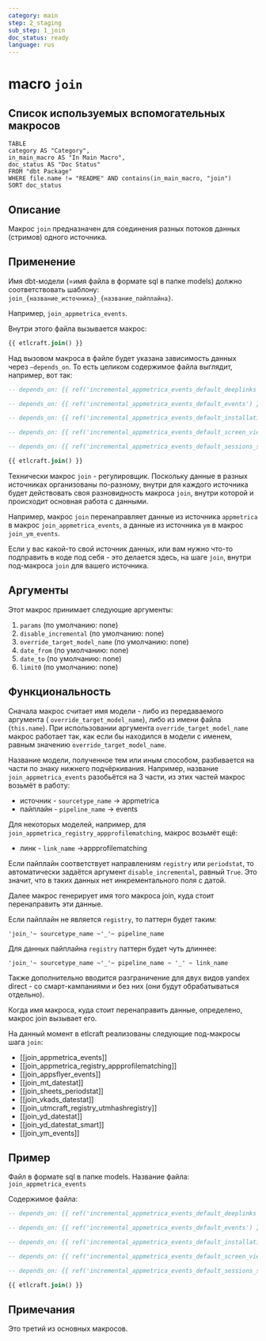 ```yaml
---
category: main
step: 2_staging
sub_step: 1_join
doc_status: ready
language: rus
---
```

# macro `join`

## Список используемых вспомогательных макросов

```dataview
TABLE 
category AS "Category", 
in_main_macro AS "In Main Macro",
doc_status AS "Doc Status"
FROM "dbt Package"
WHERE file.name != "README" AND contains(in_main_macro, "join")
SORT doc_status
```

## Описание

Макрос `join` предназначен для соединения разных потоков  данных (стримов) одного источника.

## Применение

Имя dbt-модели (=имя файла в формате sql в папке models) должно соответствовать шаблону:
`join_{название_источника}_{название_пайплайна}`.

Например, `join_appmetrica_events`.

Внутри этого файла вызывается макрос:

```sql
{{ etlcraft.join() }}
```
Над вызовом макроса в файле будет указана зависимость данных через `—depends_on`. То есть целиком содержимое файла выглядит, например, вот так:
```sql
-- depends_on: {{ ref('incremental_appmetrica_events_default_deeplinks') }}

-- depends_on: {{ ref('incremental_appmetrica_events_default_events') }}

-- depends_on: {{ ref('incremental_appmetrica_events_default_installations') }}

-- depends_on: {{ ref('incremental_appmetrica_events_default_screen_view') }}

-- depends_on: {{ ref('incremental_appmetrica_events_default_sessions_starts') }}

{{ etlcraft.join() }}
```
Технически макрос `join` - регулировщик. Поскольку данные в разных источниках организованы по-разному, внутри для каждого источника будет действовать своя разновидность макроса `join`, внутри которой и происходит основная работа с данными.

Например, макрос `join` перенаправляет данные из источника `appmetrica` в макрос `join_appmetrica_events`, а данные из источника `ym` в макрос `join_ym_events`.

Если у вас какой-то свой источник данных, или вам нужно что-то подправить в коде под себя - это делается здесь, на шаге `join`, внутри под-макроса `join` для вашего источника.
## Аргументы

Этот макрос принимает следующие аргументы:

1. `params` (по умолчанию: none)
2.  `disable_incremental` (по умолчанию: none)
3. `override_target_model_name` (по умолчанию: none)
4. `date_from` (по умолчанию: none)
5. `date_to` (по умолчанию: none)
6. `limit0` (по умолчанию: none)

## Функциональность

Сначала макрос считает имя модели - либо из передаваемого аргумента (
`override_target_model_name`), либо из имени файла (`this.name`). При использовании аргумента `override_target_model_name` макрос работает так, как если бы находился в модели с именем, равным значению `override_target_model_name`.

Название модели, полученное тем или иным способом, разбивается на части по знаку нижнего подчёркивания. Например, название `join_appmetrica_events` разобьётся на 3 части, из этих частей макрос возьмёт в работу:
- источник - `sourcetype_name` → appmetrica
- пайплайн - `pipeline_name` → events

Для некоторых моделей, например, для `join_appmetrica_registry_appprofilematching`,
макрос возьмёт ещё:
- линк - `link_name` →appprofilematching

Если пайплайн соответствует направлениям `registry` или `periodstat`, то автоматически задаётся аргумент `disable_incremental`, равный `True`. Это значит, что в таких данных нет инкрементального поля с датой.

Далее макрос генерирует имя того макроса join, куда стоит перенаправить эти данные.
  
Если пайплайн не является `registry`, то паттерн будет таким:

`'join_'~ sourcetype_name ~'_'~ pipeline_name`

Для данных пайплайна `registry` паттерн будет чуть длиннее:

`'join_'~ sourcetype_name ~'_'~ pipeline_name ~ '_' ~ link_name`

Также дополнительно вводится разграничение для двух видов yandex direct - со смарт-кампаниями и без них (они будут обрабатываться отдельно).

Когда имя макроса, куда стоит перенаправить данные, определено, макрос join вызывает его.

На данный момент в etlcraft реализованы следующие под-макросы шага `join`:
- [[join_appmetrica_events]]
- [[join_appmetrica_registry_appprofilematching]]
- [[join_appsflyer_events]]
- [[join_mt_datestat]]
- [[join_sheets_periodstat]]
- [[join_vkads_datestat]]
- [[join_utmcraft_registry_utmhashregistry]]
- [[join_yd_datestat]]
- [[join_yd_datestat_smart]]
- [[join_ym_events]]

## Пример

Файл в формате sql в папке models. Название файла: 
`join_appmetrica_events`

Содержимое файла:
```sql
-- depends_on: {{ ref('incremental_appmetrica_events_default_deeplinks') }}

-- depends_on: {{ ref('incremental_appmetrica_events_default_events') }}

-- depends_on: {{ ref('incremental_appmetrica_events_default_installations') }}

-- depends_on: {{ ref('incremental_appmetrica_events_default_screen_view') }}

-- depends_on: {{ ref('incremental_appmetrica_events_default_sessions_starts') }}

{{ etlcraft.join() }}
```
## Примечания

Это третий из основных макросов.